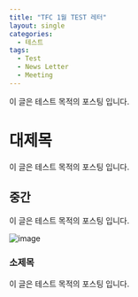 ```yaml
---
title: "TFC 1월 TEST 레터"
layout: single
categories:
  - 테스트
tags:
  - Test
  - News Letter
  - Meeting
---
```


이 글은 테스트 목적의 포스팅 입니다. 

# 대제목
이 글은 테스트 목적의 포스팅 입니다. 

## 중간
이 글은 테스트 목적의 포스팅 입니다. 

![image](https://user-images.githubusercontent.com/119826836/210938572-daed7435-6d15-4689-91e7-4294e6c2e3a3.png)


### 소제목
이 글은 테스트 목적의 포스팅 입니다. 
